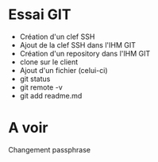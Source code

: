 Essai GIT
===
- Création d'un clef SSH
- Ajout de la clef SSH dans l'IHM GIT
- Création d'un repository dans l'IHM GIT
- clone sur le client
- Ajout d'un fichier (celui-ci)
- git status
- git remote -v
- git add readme.md


A voir
===
Changement passphrase
